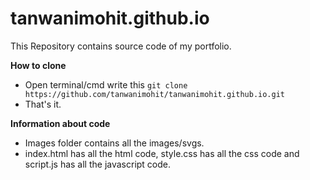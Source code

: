 # tanwanimohit.github.io
 
 This Repository contains source code of my portfolio.
 
 **How to clone**
 
 - Open terminal/cmd write this `git clone https://github.com/tanwanimohit/tanwanimohit.github.io.git`
 - That's it.
 
 **Information about code**
 
 - Images folder contains all the images/svgs.
 - index.html has all the html code, style.css has all the css code and script.js has all the javascript code.
